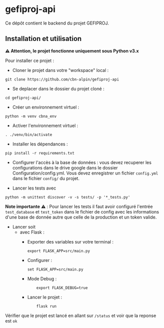 # gefiproj-api
Ce dépôt contient le backend du projet GEFIPROJ.

## Installation et utilisation
**⚠️ Attention, le projet fonctionne uniquement sous Python v3.x**
 
Pour installer ce projet :
- Cloner le projet dans votre "workspace" local :

```shell
git clone https://github.com/cbn-alpin/gefiproj-api
```

- Se deplacer dans le dossier du projet cloné : 

```shell
cd gefiproj-api/
```

- Créer un environnement virtuel : 
```shell
python -m venv cbna_env
```

- Activer l'environnement virtuel : 
```shell
. ./venv/bin/activate
```

- Installer les dépendances : 
```shell
pip install -r requirements.txt
```

- Configurer l'accès à la base de données : vous devez recuperer les configurations dans le drive google dans le dossier 
Configuration/config.yml. Vous devez enregistrer un fichier `config.yml` dans le fichier `config/` du projet.

- Lancer les tests avec 
```shell
python -m unittest discover -v -s tests/ -p '*_tests.py'
```

<b>Note importante</b> ⚠️ ️: Pour lancer les tests il faut avoir configuré l'entrée `test_database` et `test_token` dans le fichier de config 
avec les informations d'une base de donnée autre que celle de la production et un token valide.

- Lancer soit
    - avec Flask :
        - Exporter des variables sur votre terminal : 
            ```shell
            export FLASK_APP=src/main.py
            ```
        
        - Configurer : 
        
            ```shell
            set FLASK_APP=src/main.py
            ```
        
        - Mode Debug : 
            ```shell
                export FLASK_DEBUG=true
            ```
        
        - Lancer le projet : 
            ```shell
                flask run
            ```

Vérifier que le projet est lancé en allant sur  `/status` et voir que la reponse est `ok`
